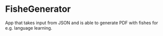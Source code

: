 # FisheGenerator
App that takes input from JSON and is able to generate PDF with fishes for e.g. language learning. 
